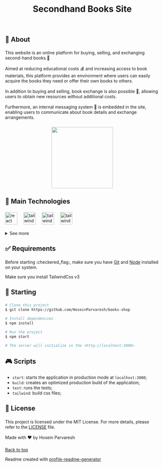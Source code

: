 <h1 align="center">Secondhand Books Site</h1>

###

<br clear="both">

<h2 align="left">🎯 About</h2>


###

<p align="left">This website is an online platform for buying, selling, and exchanging second-hand books.📖<br><br> Aimed at reducing educational costs 💰 and increasing access to book materials, this platform provides an environment where users can easily acquire the books they need or offer their own books to others. <br><br> In addition to buying and selling, book exchange is also possible 🔄, allowing users to obtain new resources without additional costs.<br><br> Furthermore, an internal messaging system 💬 is embedded in the site, enabling users to communicate about book details and exchange arrangements.</p>

###

<div align="center">
  <img height="200" src="https://i.imgflip.com/65efzo.gif"/>
</div>

###

<h2 align="left">🚀 Main Technologies</h2>

###

<div align="left">
  <a href="https://react.dev/"><img src="https://cdn.jsdelivr.net/gh/devicons/devicon/icons/react/react-original.svg" height="40" alt="react logo"  /></a>
  <img width="12" />
  <a href="https://tailwindcss.com/"><img src="https://skillicons.dev/icons?i=tailwind" height="40" alt="tailwindcss logo"  /></a>
  <img width="12" />
  <a href="https://swiperjs.com/"><img src="https://swiperjs.com/images/swiper-logo.svg" height="40" alt="tailwindcss logo"  /></a>
  <img width="12" />
  <a href="https://reactrouter.com/"><img src="https://reactrouter.com/_brand/React%20Router%20Brand%20Assets/React%20Router%20Logo/Dark.svg" height="40" alt="tailwindcss logo"  /></a>
</div>
<br clear="both">
<details>
  <summary>See more</summary>

  ###
  * [json Server](https://www.npmjs.com/package/json-server)
  * [Axios](https://styled-icons.js.org)
  * [React Hot Toast](https://github.com/morajabi/styled-media-query)
  * [React Loading Indicators](https://react-loading-indicators.netlify.app/)
  * [React Date Object](https://shahabyazdi.github.io/react-date-object/)
  * [validator](https://www.npmjs.com/package/validator)
  
</details>

###

<h2 align="left">✅ Requirements</h2>

###

<p align="left">Before starting :checkered_flag:, make sure you have <a href="https://git-scm.com">Git</a> and <a href="https://nodejs.org/en/">Node</a> installed on your system.</p>
<p align="left">Make sure you install TailwindCss v3 </p>

###

<h2 align="left">🏁 Starting</h2>

###
```bash
# Clone this project
$ git clone https://github.com/HoseinParvaresh/books-shop

# Install dependencies
$ npm install

# Run the project
$ npm start

# The server will initialize in the <http://localhost:3000>
```
###

<h2 align="left">🎮 Scripts</h2>

###
  - `start`: starts the application in production mode at `localhost:3000`;
  - `build`: creates an optimized production build of the application;
  - `test`: runs the tests;
  - `tailwind`: build css files;

###

<h2 align="left">📝 License</h2>

###

<p align="left">This project is licensed under the MIT License. For more details, please refer to the <a href="https://github.com/maurodesouza/profile-readme-generator/blob/main/LICENSE.md">LICENSE</a> file.<br><br>Made with ❤️ by Hosein Parvaresh</p>

###
<a href="#top">Back to top</a>

<p align="left">Readme created with <a href="https://github.com/maurodesouza/profile-readme-generator/tree/main">profile-readme-generator</a></p>

###
